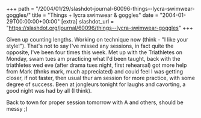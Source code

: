 +++
path = "/2004/01/29/slashdot-journal-60096-things--lycra-swimwear-goggles/"
title = "Things + lycra swimwear & goggles"
date = "2004-01-29T00:00:00+00:00"
[extra]
slashdot_url = "https://slashdot.org/journal/60096/things--lycra-swimwear-goggles"
+++

<p>Given up counting lengths. Working on technique now (think - "I like your style!"). That's not to say I've missed any sessions, in fact quite the opposite, I've been four times this week. Met up with the Triathletes on Monday, swam tues am practicing what I'd been taught, back with the triathletes wed eve (after drama tues night, first rehearsal) got more help from Mark (thnks mark, much appreciated) and could feel I was getting closer, if not faster, then usual thur am session for more practice, with some degree of success. Been at jongleurs tonight for laughs and cavorting, a good night was had by all (I think).</p>
<p>Back to town for proper session tomorrow with A and others, should be messy<nobr> </nobr>;)</p>

